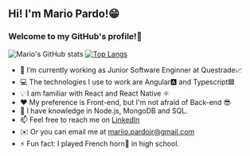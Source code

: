 ## Hi! I'm Mario Pardo!😁
### Welcome to my GitHub's profile!🐙

![Mario's GitHub stats](https://github-readme-stats-mariopardojr.vercel.app/api?username=mariopardojr&show_icons=true&theme=tokyonight)
[![Top Langs](https://github-readme-stats-mariopardojr.vercel.app/api/top-langs/?username=mariopardojr&layout=compact&theme=tokyonight&hide=procfile)](https://github.com/anuraghazra/github-readme-stats)

- 💼 I’m currently working as Junior Software Enginner at Questrade📈
- 💻 The technologies I use to work are Angular🅰️ and Typescript🟦
- 💡 I am familiar with React and React Native ⚛️
- ❤️ My preference is Front-end, but I'm not afraid of Back-end 😎
- 🚀 I have knowledge in Node.js, MongoDB and SQL.
- 📫 Feel free to reach me on <a href="https://www.linkedin.com/in/mariopardojr/">LinkedIn<a/>
- ✉️ Or you can email me at mariio.pardojr@gmail.com
- ⚡ Fun fact: I played French horn📯 in high school.




